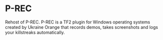 # P-REC
Rehost of P-REC. P-REC is a TF2 plugin for Windows operating systems created by Ukraine Orange that records demos, takes screenshots and logs your killstreaks automatically.
